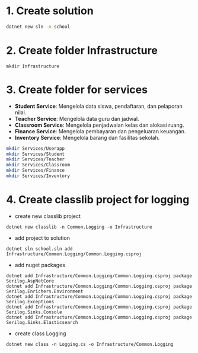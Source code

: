 # 1. **Create solution**
   ```bash
   dotnet new sln -n school
   ```
# 2. Create folder Infrastructure
```
mkdir Infrastructure
```
# 3. Create folder for services
- **Student Service**: Mengelola data siswa, pendaftaran, dan pelaporan nilai.
- **Teacher Service**: Mengelola data guru dan jadwal.
- **Classroom Service**: Mengelola penjadwalan kelas dan alokasi ruang.
- **Finance Service**: Mengelola pembayaran dan pengeluaran keuangan.
- **Inventory Service**: Mengelola barang dan fasilitas sekolah.

```bash
mkdir Services/Userapp
mkdir Services/Student
mkdir Services/Teacher
mkdir Services/Classroom
mkdir Services/Finance
mkdir Services/Inventory
```
# 4. Create classlib project for logging
- create new classlib project
```
dotnet new classlib -n Common.Logging -o Infrastructure
```
- add project to solution
```
dotnet sln school.sln add Infrastructure/Common.Logging/Common.Logging.csproj
```
- add nuget packages
```
dotnet add Infrastructure/Common.Logging/Common.Logging.csproj package Serilog.AspNetCore
dotnet add Infrastructure/Common.Logging/Common.Logging.csproj package Serilog.Enrichers.Environment
dotnet add Infrastructure/Common.Logging/Common.Logging.csproj package Serilog.Exceptions
dotnet add Infrastructure/Common.Logging/Common.Logging.csproj package Serilog.Sinks.Console
dotnet add Infrastructure/Common.Logging/Common.Logging.csproj package Serilog.Sinks.Elasticsearch
```
- create class Logging
```
dotnet new class -n Logging.cs -o Infrastructure/Common.Logging
```

